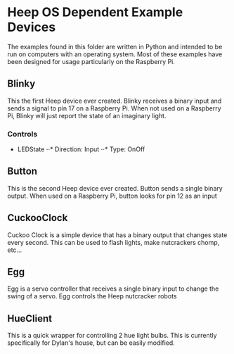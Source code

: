 # Heep OS Dependent Example Devices

The examples found in this folder are written in Python and intended to be run on computers with an operating system. Most of these examples have been designed for usage particularly on the Raspberry Pi.

## Blinky

This the first Heep device ever created. Blinky receives a binary input and sends a signal to pin 17 on a Raspberry Pi. When not used on a Raspberry Pi, Blinky will just report the state of an imaginary light.

### Controls

* LEDState
⋅⋅* Direction: Input
⋅⋅* Type: OnOff

## Button

This is the second Heep device ever created. Button sends a single binary output. When used on a Raspberry Pi, button looks for pin 12 as an input

## CuckooClock

Cuckoo Clock is a simple device that has a binary output that changes state every second. This can be used to flash lights, make nutcrackers chomp, etc...

## Egg

Egg is a servo controller that receives a single binary input to change the swing of a servo. Egg controls the Heep nutcracker robots

## HueClient

This is a quick wrapper for controlling 2 hue light bulbs. This is currently specifically for Dylan's house, but can be easily modified.
